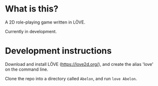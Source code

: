 # What is this?

A 2D role-playing game written in LÖVE.

Currently in development.

# Development instructions

Download and install LÖVE (https://love2d.org/), and create the alias 'love' on the command line.

Clone the repo into a directory called ```Abelon```, and run ```love Abelon```.
